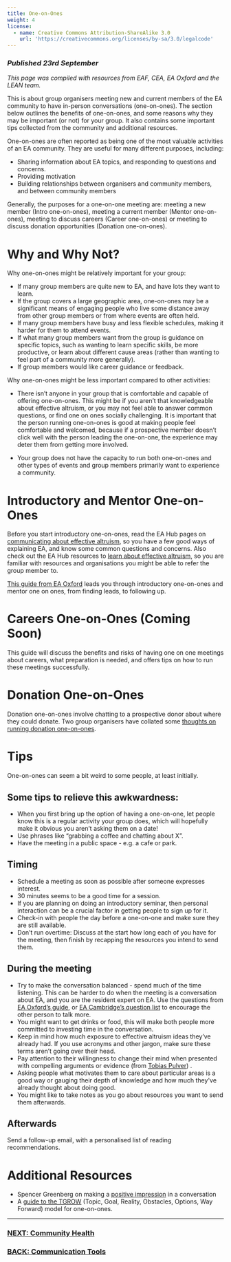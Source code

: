 ```yaml
---
title: One-on-Ones
weight: 4
license:
  - name: Creative Commons Attribution-ShareAlike 3.0
    url: 'https://creativecommons.org/licenses/by-sa/3.0/legalcode'
---
```

### _Published 23rd September_

_This page was compiled with resources from EAF, CEA, EA Oxford and the LEAN team._


This is about group organisers meeting new and current members of the EA community to have in-person conversations (one-on-ones). The section below outlines the benefits of one-on-ones, and some reasons why they may be important (or not) for your group. It also contains some important tips collected from the community and additional resources. 

One-on-ones are often reported as being one of the most valuable activities of an EA community. They are useful for many different purposes, including:

* Sharing information about EA topics, and responding to questions and concerns.
* Providing motivation
* Building relationships between organisers and community members, and between community members

Generally, the purposes for a one-on-one meeting are: meeting a new member (Intro one-on-ones), meeting a current member (Mentor one-on-ones), meeting to discuss careers (Career one-on-ones) or meeting to discuss donation opportunities (Donation one-on-ones). 

# Why and Why Not?

Why one-on-ones might be relatively important for your group: 

* If many group members are quite new to EA, and have lots they want to learn.
* If the group covers a large geographic area, one-on-ones may be a significant means of engaging people who live some distance away from other group members or from where events are often held.
* If many group members have busy and less flexible schedules, making it harder for them to attend events.
* If what many group members want from the group is guidance on specific topics, such as wanting to learn specific skills, be more productive, or learn about different cause areas (rather than wanting to feel part of a community more generally).
* If group members would like career guidance or feedback.

Why one-on-ones might be less important compared to other activities: 

* There isn’t anyone in your group that is comfortable and capable of offering one-on-ones. This might be if you aren’t that knowledgeable about effective altruism, or you may not feel able to answer common questions, or find one on ones socially challenging. It is important that the person running one-on-ones is good at making people feel comfortable and welcomed, because if a prospective member doesn’t click well with the person leading the one-on-one, the experience may deter them from getting more involved.

* Your group does not have the capacity to run both one-on-ones and other types of events and group members primarily want to experience a community. 

# Introductory and Mentor One-on-Ones

Before you start introductory one-on-ones, read the EA Hub pages on <a target="_blank" href="/learn/communicate-ea/">communicating about effective altruism</a>, so you have a few good ways of explaining EA, and know some common questions and concerns. Also check out the EA Hub resources to <a target="_blank" href="/learn/">learn about effective altruism</a>, so you are familiar with resources and organisations you might be able to refer the group member to. 

<a target="_blank" href="https://forum.effectivealtruism.org/posts/NrLCM4vcf8PRqkLaH/guide-to-successful-community-1-1s">This guide from EA Oxford</a> leads you through introductory one-on-ones and mentor one on ones, from finding leads, to following up. 

# Careers One-on-Ones (Coming Soon)

This guide will discuss the benefits and risks of having one on one meetings about careers, what preparation is needed, and offers tips on how to run these meetings successfully. 

# Donation One-on-Ones

Donation one-on-ones involve chatting to a prospective donor about where they could donate. Two group organisers have collated some <a target="_blank" href="https://docs.google.com/document/d/1hItIAv82v8qE8xy4vc1YBtRe-Q6_807ixB8vH810bzA/edit#">thoughts on running donation one-on-ones</a>.

# Tips
One-on-ones can seem a bit weird to some people, at least initially. 

## Some tips to relieve this awkwardness:

* When you first bring up the option of having a one-on-one, let people know this is a regular activity your group does, which will hopefully make it obvious you aren’t asking them on a date! 
* Use phrases like “grabbing a coffee and chatting about X”. 
* Have the meeting in a public space - e.g. a cafe or park.

## Timing

* Schedule a meeting as soon as possible after someone expresses interest.
* 30 minutes seems to be a good time for a session.
* If you are planning on doing an introductory seminar, then personal interaction can be a crucial factor in getting people to sign up for it.
* Check-in with people the day before a one-on-one and make sure they are still available.
* Don’t run overtime: Discuss at the start how long each of you have for the meeting, then finish by recapping the resources you intend to send them.

## During the meeting

* Try to make the conversation balanced - spend much of the time listening. This can be harder to do when the meeting is a conversation about EA, and you are the resident expert on EA. Use the questions from <a target="_blank" href="https://forum.effectivealtruism.org/posts/NrLCM4vcf8PRqkLaH/guide-to-successful-community-1-1s">EA Oxford’s guide</a>, or <a target="_blank" href="https://docs.google.com/document/d/1YNDycpfXRqU8i7GrigY0U0t4_N9e8i7exRbvwrHfBrc/edit">EA Cambridge’s question list</a> to encourage the other person to talk more. 
* You might want to get drinks or food, this will make both people more committed to investing time in the conversation.
* Keep in mind how much exposure to effective altruism ideas they’ve already had. If you use acronyms and other jargon, make sure these terms aren’t going over their head.
* Pay attention to their willingness to change their mind when presented with compelling arguments or evidence (from <a target="_blank" href="https://forum.effectivealtruism.org/ea/1p7/a_concrete_model_for_running_an_ea_group/">Tobias Pulver</a>).
* Asking people what motivates them to care about particular areas is a good way or gauging their depth of knowledge and how much they've already thought about doing good. 
* You might like to take notes as you go about resources you want to send them afterwards. 

## Afterwards

Send a follow-up email, with a personalised list of reading recommendations.


# Additional Resources

* Spencer Greenberg on making a <a target="_blank" href="https://www.facebook.com/spencer.greenberg/posts/10103709919293792">positive impression</a> in a conversation 
* A <a target="_blank" href="https://docs.google.com/document/d/1fhs60wsJufK37KkCVS0q3JkRqh0cYTbRh4gA4r0IYR8/edit?usp=sharing">guide to the TGROW</a> (Topic, Goal, Reality, Obstacles, Options, Way Forward) model for one-on-ones.

<hr>

### [NEXT: Community Health](/tips/community-health/)

### [BACK: Communication Tools](/tips/articles/communication-tools/) 
